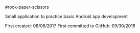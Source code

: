 #rock-paper-scissors

Small application to practice basic Android app development

First created: 08/08/2017
First committed to GitHub: 09/30/2018
